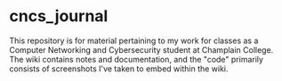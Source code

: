 # cncs_journal
This repository is for material pertaining to my work for classes as a Computer Networking and Cybersecurity student at Champlain College. The wiki contains notes and documentation, and the "code" primarily consists of screenshots I've taken to embed within the wiki.
